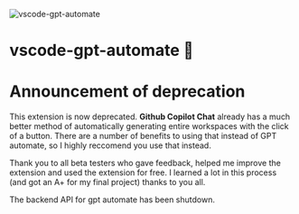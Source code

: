 ![vscode-gpt-automate](https://user-images.githubusercontent.com/79817320/228329856-d289f84e-234d-463e-baa7-4cc2d14280ef.png)

# vscode-gpt-automate 🤖

# Announcement of deprecation

This extension is now deprecated. **Github Copilot Chat** already has a much better method of automatically generating
entire workspaces with the click of a button. There are a number of benefits to using that instead of GPT automate, so
I highly reccomend you use that instead.

Thank you to all beta testers who gave feedback, helped me improve the extension and used the extension for free.
I learned a lot in this process (and got an A+ for my final project) thanks to you all.

The backend API for gpt automate has been shutdown.
